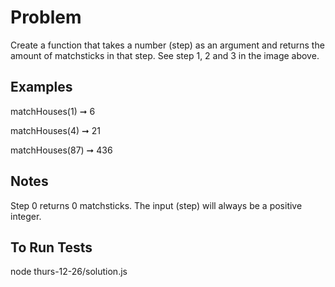 # Problem
Create a function that takes a number (step) as an argument and returns the amount of matchsticks in that step. See step 1, 2 and 3 in the image above.

## Examples
matchHouses(1) ➞ 6

matchHouses(4) ➞ 21

matchHouses(87) ➞ 436

## Notes
Step 0 returns 0 matchsticks.
The input (step) will always be a positive integer.

## To Run Tests
node thurs-12-26/solution.js